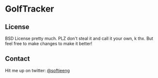 # GolfTracker


## License
BSD License pretty much. PLZ don't steal it and call it your own, k thx. But feel free to make changes to make it better!

## Contact
Hit me up on twitter: [@softieeng](https://twitter.com/softieeng)
